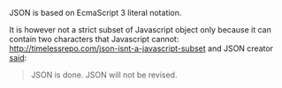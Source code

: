 JSON is based on EcmaScript 3 literal notation.

It is however not a strict subset of Javascript object only because it can 
contain two characters that Javascript cannot: <http://timelessrepo.com/json-isnt-a-javascript-subset>
and JSON creator [said](https://mail.mozilla.org/pipermail/es-discuss/2009-June/009451.html):

> JSON is done. JSON will not be revised.
